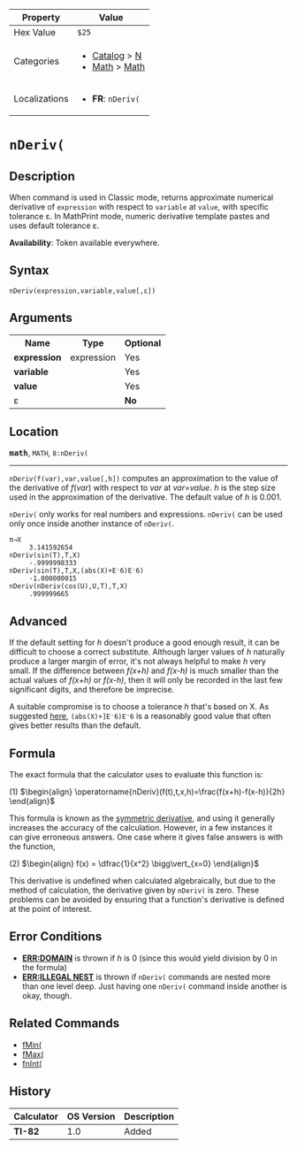 | Property      | Value |
|---------------|-------|
| Hex Value     | `$25`|
| Categories    | <ul><li>[Catalog](<../categories/Catalog.md>) > [N](<../categories/Catalog.md#N>)</li><li>[Math](<../categories/Math.md>) > [Math](<../categories/Math.md#Math>)</li></ul> |
| Localizations | <ul><li><b>FR</b>: `nDeriv(`</li></ul> |

# `nDeriv(`

## Description
When command is used in Classic mode, returns approximate numerical derivative of `expression` with respect to `variable` at `value`, with specific tolerance ε.
In MathPrint mode, numeric derivative template pastes and uses default tolerance ε.


<b>Availability</b>: Token available everywhere.

## Syntax
`nDeriv(expression,variable,value[,ε])`

## Arguments
<table>
<tr><th>Name</th><th>Type</th><th>Optional</th></tr>

<tr><td><b>expression</b></td><td>expression</td><td>Yes</td></tr>

<tr><td><b>variable</b></td><td></td><td>Yes</td></tr>

<tr><td><b>value</b></td><td></td><td>Yes</td></tr>

<tr><td>ε</td><td></td><td><b>No</b></td></tr>

</table>

## Location
<tt><kbd><b>math</b></kbd></tt>, `MATH`, `8:nDeriv(`
<hr>

`nDeriv(f(var),var,value[,h])` computes an approximation to the value of the derivative of _f_(_var_) with respect to _var_ at _var_=_value_. _h_ is the step size used in the approximation of the derivative. The default value of _h_ is 0.001.

`nDeriv(` only works for real numbers and expressions. `nDeriv(` can be used only once inside another instance of `nDeriv(`.

```ti-basic
π→X
     3.141592654
nDeriv(sin(T),T,X)
     -.9999998333
nDeriv(sin(T),T,X,(abs(X)+E⁻6)E⁻6)
     -1.000000015
nDeriv(nDeriv(cos(U),U,T),T,X)
     .999999665
```

## Advanced

If the default setting for _h_ doesn't produce a good enough result, it can be difficult to choose a correct substitute. Although larger values of _h_ naturally produce a larger margin of error, it's not always helpful to make _h_ very small. If the difference between _f(x+h)_ and _f(x-h)_ is much smaller than the actual values of _f(x+h)_ or _f(x-h)_, then it will only be recorded in the last few significant digits, and therefore be imprecise.

A suitable compromise is to choose a tolerance _h_ that's based on X. As suggested [here](http://www.unitedti.org/index.php?act=ST&f=54&t=4367&hl=&view=findpost&p=68526), `(abs(X)+]E⁻6)E⁻6` is a reasonably good value that often gives better results than the default.

## Formula

The exact formula that the calculator uses to evaluate this function is:

(1) $`\begin{align} \operatorname{nDeriv}(f(t),t,x,h)=\frac{f(x+h)-f(x-h)}{2h} \end{align}`$ 

This formula is known as the [symmetric derivative](https://en.wikipedia.org/wiki/Symmetric_derivative), and using it generally increases the accuracy of the calculation. However, in a few instances it can give erroneous answers. One case where it gives false answers is with the function,

(2) $`\begin{align} f(x) = \dfrac{1}{x^2} \bigg\vert_{x=0} \end{align}`$ 

This derivative is undefined when calculated algebraically, but due to the method of calculation, the derivative given by `nDeriv(` is zero. These problems can be avoided by ensuring that a function's derivative is defined at the point of interest.

## Error Conditions

*   **[ERR:DOMAIN](/errors#domain)** is thrown if _h_ is 0 (since this would yield division by 0 in the formula)
*   **[ERR:ILLEGAL NEST](/errors#illegalnest)** is thrown if `nDeriv(` commands are nested more than one level deep. Just having one `nDeriv(` command inside another is okay, though.

## Related Commands

*   [fMin(](/fmin)
*   [fMax(](/fmax)
*   [fnInt(](/fnint)

## History
| Calculator | OS Version | Description |
|------------|------------|-------------|
| <b>TI-82</b> | 1.0 | Added |


